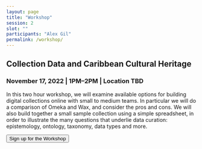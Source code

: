```yaml
---
layout: page
title: "Workshop"
session: 2
slot: ""
participants: "Alex Gil"
permalink: /workshop/
---
```


  <h2 class="notice">
    Collection Data and Caribbean Cultural Heritage
    
  </h2>
  <h3>November 17, 2022 | 1PM–2PM | Location TBD</h3>

  <p>In this two hour workshop, we will examine available options for building digital collections online with small to medium teams. In particular we will do a comparison of Omeka and Wax, and consider the pros and cons. We will also build together a small sample collection using a simple spreadsheet, in order to illustrate the many questions that underlie data curation: epistemology, ontology, taxonomy, data types and more.</p>

  <p class="aligncenter"><a href="" target="_blank"><button style="margin-right: 20px">Sign up for the Workshop</button></a></p>

<br>

